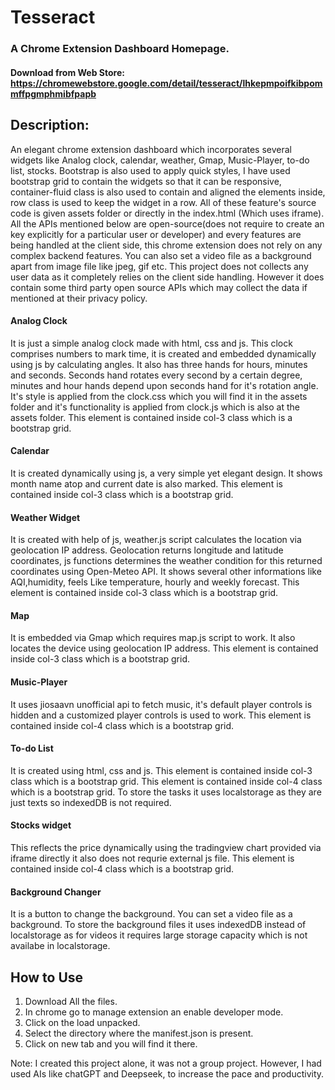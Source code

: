 # Tesseract
### A Chrome Extension Dashboard Homepage.
#### Download from Web Store: https://chromewebstore.google.com/detail/tesseract/lhkepmpoifkibpommffpgmphmibfpapb
## Description:
An elegant chrome extension dashboard which incorporates several widgets like Analog clock, calendar, weather,
Gmap, Music-Player, to-do list, stocks. Bootstrap is also used to apply quick styles, I have used bootstrap grid to contain the widgets so that it
can be responsive, container-fluid class is also used to contain and aligned the elements inside, row class is used to keep the widget in a row.
All of these feature's source code is given assets folder or directly in the index.html (Which uses iframe). All the APIs mentioned below are open-source(does not require to create an key explicitly for a particular user or developer) and every features are being handled at the client side, this chrome extension does not rely on any complex backend features. You can also set a video file as a background apart from image file like jpeg, gif etc. This project does not collects any user data as it completely relies on the client side handling. However it does contain some third party open source APIs which may collect the data
if mentioned at their privacy policy.

#### Analog Clock
It is just a simple analog clock made with html, css and js. This clock
comprises numbers to mark time, it is created and embedded dynamically using js by calculating angles.
It also has three hands for hours, minutes and seconds. Seconds hand rotates every second by a certain degree, minutes and hour
hands depend upon seconds hand for it's rotation angle. It's style is applied from the clock.css which you will find it in the assets folder and it's
functionality is applied from clock.js which is also at the assets folder. This element is contained inside col-3 class which is a bootstrap grid.

#### Calendar
It is created dynamically using js, a very simple yet elegant design. It shows month name atop and current date is also marked. This element is contained inside
col-3 class which is a bootstrap grid.

#### Weather Widget
It is created with help of js, weather.js script calculates the location via geolocation IP address. Geolocation returns longitude and latitude coordinates, js functions determines the weather condition for this returned coordinates using Open-Meteo API. It shows several other informations like AQI,humidity, feels Like temperature, hourly and weekly forecast. This element is contained inside
col-3 class which is a bootstrap grid.

#### Map
It is embedded via Gmap which requires map.js script to work. It also locates the device using geolocation IP address. This element is contained inside
col-3 class which is a bootstrap grid.

#### Music-Player
It uses jiosaavn unofficial api to fetch music, it's default player controls is hidden and a customized player controls is used to work. This element is contained inside col-4 class which is a bootstrap grid.

#### To-do List
It is created using html, css and js. This element is contained inside col-3 class which is a bootstrap grid. This element is contained inside col-4 class which is a bootstrap grid. To store the tasks it uses localstorage as they are just texts so indexedDB is not required.

#### Stocks widget
This reflects the price dynamically using the tradingview chart provided via iframe directly it also does not requrie external js file. This element is contained inside col-4 class which is a bootstrap grid.

#### Background Changer
It is a button to change the background. You can set a video file as a background. To store the background files it uses indexedDB instead of localstorage
as for videos it requires large storage capacity which is not availabe in localstorage.

## How to Use
1. Download All the files.
2. In chrome go to manage extension an enable developer mode.
3. Click on the load unpacked.
4. Select the directory where the manifest.json is present.
5. Click on new tab and you will find it there.


Note: I created this project alone, it was not a group project. However, I had used AIs like chatGPT and Deepseek, to increase the pace and productivity.

